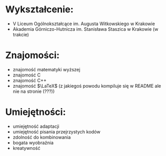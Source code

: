 # Wykształcenie:
- V Liceum Ogólnokształcące im. Augusta Witkowskiego w Krakowie
- Akademia Górniczo-Hutnicza im. Stanisława Staszica w Krakowie (w trakcie)
# Znajomości:
- znajomość matematyki wyższej
- znajomość C
- znajomość C++
- znajomość $\LaTeX$ (z jakiegoś powodu kompiluje się w README ale nie na stronie (???))
# Umiejętności:
- umiejętność adaptacji
- umiejętność pisania przejrzystych kodów
- zdolność do kombinowania
- bogata wyobraźnia
- kreatywność

